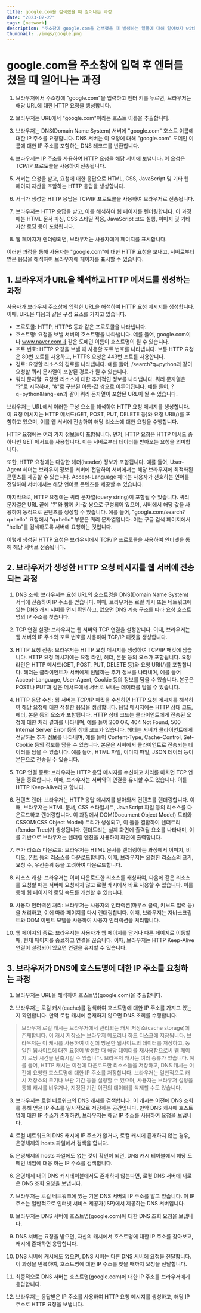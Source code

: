 ```yaml
---
title: google.com을 검색했을 때 일어나는 과정
date: "2023-02-27"
tags: [network]
description: "주소창에 google.com을 검색했을 때 발생하는 일들에 대해 알아보자 with ChatGPT"
thumbnail: ./imgs/google.png
---
```


# google.com을 주소창에 입력 후 엔터를 쳤을 때 일어나는 과정

1. 브라우저에서 주소창에 "google.com"을 입력하고 엔터 키를 누르면, 브라우저는 해당 URL에 대한 HTTP 요청을 생성합니다.

2. 브라우저는 URL에서 "google.com"이라는 호스트 이름을 추출합니다.

3. 브라우저는 DNS(Domain Name System) 서버에 "google.com" 호스트 이름에 대한 IP 주소를 요청합니다. DNS 서버는 이 요청에 대해 "google.com" 도메인 이름에 대한 IP 주소를 포함하는 DNS 레코드를 반환합니다.

4. 브라우저는 IP 주소를 사용하여 HTTP 요청을 해당 서버에 보냅니다. 이 요청은 TCP/IP 프로토콜을 사용하여 전송됩니다.

5. 서버는 요청을 받고, 요청에 대한 응답으로 HTML, CSS, JavaScript 및 기타 웹 페이지 자산을 포함하는 HTTP 응답을 생성합니다.

6. 서버가 생성한 HTTP 응답은 TCP/IP 프로토콜을 사용하여 브라우저로 전송됩니다.

7. 브라우저는 HTTP 응답을 받고, 이를 해석하여 웹 페이지를 렌더링합니다. 이 과정에는 HTML 문서 파싱, CSS 스타일 적용, JavaScript 코드 실행, 이미지 및 기타 자산 로딩 등이 포함됩니다.

8. 웹 페이지가 렌더링되면, 브라우저는 사용자에게 페이지를 표시합니다.

이러한 과정을 통해 사용자는 "google.com"에 대한 HTTP 요청을 보내고, 서버로부터 받은 응답을 해석하여 브라우저에 페이지를 표시할 수 있습니다.

## 1. 브라우저가 URL을 해석하고 HTTP 메서드를 생성하는 과정

사용자가 브라우저 주소창에 입력한 URL을 해석하여 HTTP 요청 메시지를 생성합니다. 이때, URL은 다음과 같은 구성 요소를 가지고 있습니다.

- 프로토콜: HTTP, HTTPS 등과 같은 프로토콜을 나타냅니다.
- 호스트명: 요청을 보낼 서버의 호스트명을 나타냅니다. 예를 들어, google.com이나 www.naver.com과 같은 도메인 이름이 호스트명이 될 수 있습니다.
- 포트 번호: HTTP 요청을 보낼 때 사용할 포트 번호를 나타냅니다. 보통 HTTP 요청은 80번 포트를 사용하고, HTTPS 요청은 443번 포트를 사용합니다.
- 경로: 요청할 리소스의 경로를 나타냅니다. 예를 들어, /search?q=python과 같이 요청할 쿼리 문자열이 포함된 경로가 될 수 있습니다.
- 쿼리 문자열: 요청할 리소스에 대한 추가적인 정보를 나타냅니다. 쿼리 문자열은 "?"로 시작하며, "&"로 구분된 이름-값 쌍으로 이루어집니다. 예를 들어, ?q=python&lang=en과 같이 쿼리 문자열이 포함된 URL이 될 수 있습니다.

브라우저는 URL에서 이러한 구성 요소를 해석하여 HTTP 요청 메시지를 생성합니다. 이 요청 메시지는 HTTP 메서드(GET, POST, PUT, DELETE 등)와 요청 URI(/)를 포함하고 있으며, 이를 웹 서버에 전송하여 해당 리소스에 대한 요청을 수행합니다.

HTTP 요청에는 여러 가지 정보들이 포함됩니다. 먼저, HTTP 요청은 HTTP 메서드 중 하나인 GET 메서드를 사용합니다. 이는 서버로부터 데이터를 받아오는 요청을 의미합니다.

또한, HTTP 요청에는 다양한 헤더(header) 정보가 포함됩니다. 예를 들어, User-Agent 헤더는 브라우저 정보를 서버에 전달하여 서버에서는 해당 브라우저에 최적화된 콘텐츠를 제공할 수 있습니다. Accept-Language 헤더는 사용자가 선호하는 언어를 전달하여 서버에서는 해당 언어로 콘텐츠를 제공할 수 있습니다.

마지막으로, HTTP 요청에는 쿼리 문자열(query string)이 포함될 수 있습니다. 쿼리 문자열은 URL 끝에 "?"와 함께 키-값 쌍으로 구성되어 있으며, 서버에서 해당 값을 사용하여 동적으로 콘텐츠를 생성할 수 있습니다. 예를 들어, "google.com/search?q=hello" 요청에서 "q=hello" 부분은 쿼리 문자열입니다. 이는 구글 검색 페이지에서 "hello"를 검색하도록 서버에 요청하는 것입니다.

이렇게 생성된 HTTP 요청은 브라우저에서 TCP/IP 프로토콜을 사용하여 인터넷을 통해 해당 서버로 전송됩니다.

## 2. 브라우저가 생성한 HTTP 요청 메시지를 웹 서버에 전송되는 과정

1. DNS 조회: 브라우저는 요청 URL의 호스트명을 DNS(Domain Name System) 서버에 전송하여 IP 주소를 얻습니다. 이때, 브라우저는 로컬 캐시 또는 네트워크에 있는 DNS 캐시 서버를 먼저 확인하고, 없으면 DNS 계층 구조를 따라 요청 호스트명의 IP 주소를 찾습니다.

2. TCP 연결 설정: 브라우저는 웹 서버와 TCP 연결을 설정합니다. 이때, 브라우저는 웹 서버의 IP 주소와 포트 번호를 사용하여 TCP/IP 패킷을 생성합니다.

3. HTTP 요청 전송: 브라우저는 HTTP 요청 메시지를 생성하여 TCP/IP 패킷에 담습니다. HTTP 요청 메시지에는 요청 라인, 헤더, 본문 등의 요소가 포함됩니다. 요청 라인은 HTTP 메서드(GET, POST, PUT, DELETE 등)와 요청 URI(/)를 포함합니다. 헤더는 클라이언트가 서버에게 전달하는 추가 정보를 나타내며, 예를 들어 Accept-Language, User-Agent, Cookie 등의 정보를 담을 수 있습니다. 본문은 POST나 PUT과 같은 메서드에서 서버로 보내는 데이터를 담을 수 있습니다.

4. HTTP 응답 수신: 웹 서버는 TCP/IP 패킷을 수신하면 HTTP 요청 메시지를 해석하여 해당 요청에 대한 적절한 응답을 생성합니다. 응답 메시지에는 HTTP 상태 코드, 헤더, 본문 등의 요소가 포함됩니다. HTTP 상태 코드는 클라이언트에게 전송된 요청에 대한 처리 결과를 나타내며, 예를 들어 200 OK, 404 Not Found, 500 Internal Server Error 등의 상태 코드가 있습니다. 헤더는 서버가 클라이언트에게 전달하는 추가 정보를 나타내며, 예를 들어 Content-Type, Cache-Control, Set-Cookie 등의 정보를 담을 수 있습니다. 본문은 서버에서 클라이언트로 전송되는 데이터를 담을 수 있습니다. 예를 들어, HTML 파일, 이미지 파일, JSON 데이터 등이 본문으로 전송될 수 있습니다.

5. TCP 연결 종료: 브라우저는 HTTP 응답 메시지를 수신하고 처리를 마치면 TCP 연결을 종료합니다. 이때, 브라우저는 서버와의 연결을 유지할 수도 있습니다. 이를 HTTP Keep-Alive라고 합니다.

6. 컨텐츠 렌더: 브라우저는 HTTP 응답 메시지를 받아와서 컨텐츠를 렌더링합니다. 이때, 브라우저는 HTML 문서, CSS 스타일시트, JavaScript 파일 등의 리소스를 다운로드하고 렌더링합니다. 이 과정에서 DOM(Document Object Model) 트리와 CSSOM(CSS Object Model) 트리가 생성되고, 이 둘을 결합하여 렌더트리(Render Tree)가 생성됩니다. 렌더트리는 실제 화면에 출력될 요소를 나타내며, 이를 기반으로 브라우저는 렌더링 엔진을 사용하여 화면에 출력합니다.

7. 추가 리소스 다운로드: 브라우저는 HTML 문서를 렌더링하는 과정에서 이미지, 비디오, 폰트 등의 리소스를 다운로드합니다. 이때, 브라우저는 요청한 리소스의 크기, 요청 수, 우선순위 등을 고려하여 다운로드합니다.

8. 리소스 캐싱: 브라우저는 이미 다운로드한 리소스를 캐싱하여, 다음에 같은 리소스를 요청할 때는 서버에 요청하지 않고 로컬 캐시에서 바로 사용할 수 있습니다. 이를 통해 웹 페이지의 로딩 속도를 개선할 수 있습니다.

9. 사용자 인터랙션 처리: 브라우저는 사용자의 인터랙션(마우스 클릭, 키보드 입력 등)을 처리하고, 이에 따라 페이지를 다시 렌더링합니다. 이때, 브라우저는 자바스크립트와 DOM 이벤트 모델을 사용하여 사용자 인터랙션을 처리합니다.

10. 웹 페이지의 종료: 브라우저는 사용자가 웹 페이지를 닫거나 다른 페이지로 이동할 때, 현재 페이지를 종료하고 연결을 끊습니다. 이때, 브라우저는 HTTP Keep-Alive 연결이 설정되어 있으면 연결을 유지할 수 있습니다.

## 3. 브라우저가 DNS에 호스트명에 대한 IP 주소를 요청하는 과정

1. 브라우저는 URL을 해석하여 호스트명(google.com)을 추출합니다.

2. 브라우저는 로컬 캐시(cache)를 검색하여 호스트명에 대한 IP 주소를 가지고 있는지 확인합니다. 만약 로컬 캐시에 존재하지 않으면 DNS 조회를 수행합니다.

> 브라우저 로컬 캐시는 브라우저에서 관리되는 캐시 저장소(cache storage)에 존재합니다. 이 캐시 저장소는 브라우저 메모리나 하드 디스크에 저장됩니다.
> 브라우저는 이 캐시를 사용하여 이전에 방문한 웹사이트의 데이터를 저장하고, 동일한 웹사이트에 대한 요청이 발생할 때 해당 데이터를 재사용함으로써 웹 페이지 로딩 시간을 단축시킬 수 있습니다.
> 브라우저 캐시는 여러 종류가 있습니다. 예를 들어, HTTP 캐시는 이전에 다운로드한 리소스들을 저장하고, DNS 캐시는 이전에 요청한 호스트명에 대한 IP 주소를 저장합니다.
> 브라우저는 일반적으로 캐시 저장소의 크기나 보관 기간 등을 설정할 수 있으며, 사용자는 브라우저 설정을 통해 캐시를 비우거나, 지정된 기간 이전의 데이터를 삭제할 수도 있습니다.

3. 브라우저는 로컬 네트워크의 DNS 캐시를 검색합니다. 이 캐시는 이전에 DNS 조회를 통해 얻은 IP 주소를 일시적으로 저장하는 공간입니다. 만약 DNS 캐시에 호스트명에 대한 IP 주소가 존재하면, 브라우저는 해당 IP 주소를 사용하여 요청을 보냅니다.

4. 로컬 네트워크의 DNS 캐시에 IP 주소가 없거나, 로컬 캐시에 존재하지 않는 경우, 운영체제의 hosts 파일에서 검색을 합니다.

5. 운영체제의 hosts 파일에도 없는 것이 확인이 되면, DNS 캐시 테이블에서 해당 도메인 네임에 대응 하는 IP 주소를 검색합니다.

6. 운영체제 내의 DNS 캐시테이블에서도 존재하지 않는다면, 로컬 DNS 서버에 새로운 DNS 조회 요청을 보냅니다.

7. 브라우저는 로컬 네트워크에 있는 기본 DNS 서버의 IP 주소를 알고 있습니다. 이 IP 주소는 일반적으로 인터넷 서비스 제공자(ISP)에서 제공하는 DNS 서버입니다.

8. 브라우저는 DNS 서버에 호스트명(google.com)에 대한 DNS 조회 요청을 보냅니다.

9. DNS 서버는 요청을 받으면, 자신의 캐시에서 호스트명에 대한 IP 주소를 찾아보고, 캐시에 존재하면 응답합니다.

10. DNS 서버에 캐시에도 없으면, DNS 서버는 다른 DNS 서버에 요청을 전달합니다. 이 과정을 반복하여, 호스트명에 대한 IP 주소를 찾을 때까지 요청을 전달합니다.

11. 최종적으로 DNS 서버는 호스트명(google.com)에 대한 IP 주소를 브라우저에게 응답합니다.

12. 브라우저는 응답받은 IP 주소를 사용하여 HTTP 요청 메시지를 생성하고, 해당 IP 주소로 HTTP 요청을 보냅니다.
